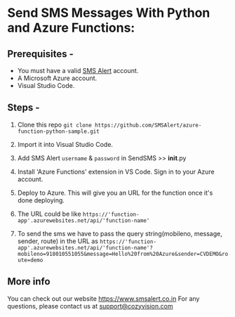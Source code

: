 # Send SMS Messages With Python and Azure Functions:

## Prerequisites -

* You must have a valid [SMS Alert](https://www.smsalert.co.in) account.
* A Microsoft Azure account.
* Visual Studio Code.

## Steps -

1. Clone this repo
`git clone https://github.com/SMSAlert/azure-function-python-sample.git`

2. Import it into Visual Studio Code.

3. Add SMS Alert `username` & `password` in SendSMS >> __init__.py

4. Install 'Azure Functions' extension in VS Code. Sign in to your Azure account.

5. Deploy to Azure. This will give you an URL for the function once it's done deploying.

6. The URL could be like `https://'function-app'.azurewebsites.net/api/'function-name'`

7. To send the sms we have to pass the query string(mobileno, message, sender, route) in the URL as `https://'function-app'.azurewebsites.net/api/'function-name'?mobileno=918010551055&message=Hello%20from%20Azure&sender=CVDEMO&route=demo`

## More info

You can check out our website https://www.smsalert.co.in
For any questions, please contact us at support@cozyvision.com